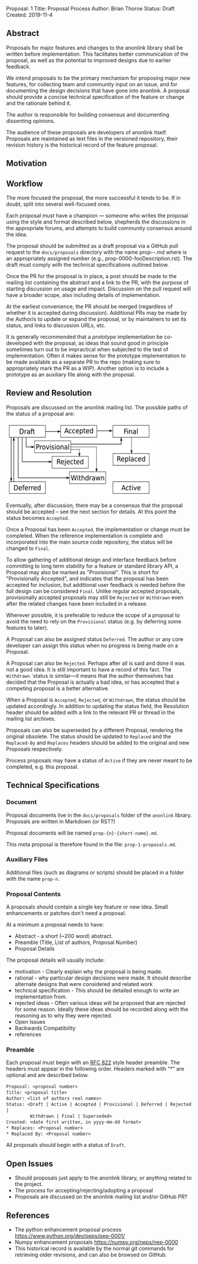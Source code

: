 Proposal: 1
Title: Proposal Process
Author: Brian Thorne
Status: Draft
Created: 2019-11-4

## Abstract

Proposals for major features and changes to the anonlink library shall be written before implementation. This 
facilitates better communication of the proposal, as well as the potential to improved designs due to earlier 
feedback.

We intend proposals to be the primary mechanism for proposing major new features, for collecting team and community 
input on an issue, and for documenting the design decisions that have gone into anonlink. A proposal should provide
a concise technical specification of the feature or change and the rationale behind it.

The author is responsible for building consensus and documenting dissenting opinions.

The audience of these proposals are developers of anonlink itself. Proposals are maintained as text files in the
versioned repository, their revision history is the historical record of the feature proposal.

## Motivation 


## Workflow

The more focused the proposal, the more successful it tends to be. If in doubt, split into several well-focused ones.

Each proposal must have a champion — someone who writes the proposal using the style and format described below, 
shepherds the discussions in the appropriate forums, and attempts to build community consensus around the idea. 

The proposal should be submitted as a draft proposal via a GitHub pull request to the `docs/proposals` directory with 
the name prop-<n>-<short-title>.md where <n> is an appropriately assigned number (e.g., prop-0000-fooDescription.rst). The draft must 
comply with the technical specifications outlined below.

Once the PR for the proposal is in place, a post should be made to the mailing list containing the abstract and a link
to the PR, with the purpose of starting discussion on usage and impact. Discussion on the pull request will have a 
broader scope, also including details of implementation.

At the earliest convenience, the PR should be merged (regardless of whether it is accepted during discussion). 
Additional PRs may be made by the Author/s to update or expand the proposal, or by maintainers to set its status, and 
links to discussion URLs, etc.

It is generally recommended that a *prototype* implementation be co-developed with the proposal, as ideas that sound 
good in principle sometimes turn out to be impractical when subjected to the test of implementation. Often it 
makes sense for the prototype implementation to be made available as a separate PR to the repo (making sure to 
appropriately mark the PR as a WIP). Another option is to include a prototype as an auxiliary file along with the 
proposal. 

## Review and Resolution

Proposals are discussed on the anonlink mailing list. The possible paths of the status of a proposal are:

![](./prop-1/resolution-process.png)

Eventually, after discussion, there may be a consensus that the proposal should be accepted – see the next section 
for details. At this point the status becomes `Accepted`.

Once a Proposal has been `Accepted`, the implementation or change must be completed. When the reference implementation
is complete and incorporated into the main source code repository, the status will be changed to `Final`.

To allow gathering of additional design and interface feedback before committing to long term stability for a 
feature or standard library API, a Proposal may also be marked as "Provisional". This is short for "Provisionally
Accepted", and indicates that the proposal has been accepted for inclusion, but additional user feedback is needed
before the full design can be considered `Final`. Unlike regular accepted proposals, provisionally accepted
proposals may still be `Rejected` or `Withdrawn` even after the related changes have been included in a release.

Wherever possible, it is preferable to reduce the scope of a proposal to avoid the need to rely on the `Provisional`
status (e.g. by deferring some features to later).

A Proposal can also be assigned status `Deferred`. The author or any core developer can assign this status
when no progress is being made on a Proposal.

A Proposal can also be `Rejected`. Perhaps after all is said and done it was not a good idea. It is still important to
have a record of this fact. The `Withdrawn` `status is similar—it means that the author themselves has decided that
the Proposal is actually a bad idea, or has accepted that a competing proposal is a better alternative.

When a Proposal is `Accepted`, `Rejected`, or `Withdrawn`, the status should be updated accordingly. In addition to
updating the status field, the Resolution header should be added with a link to the relevant PR or thread in the mailing
list archives.

Proposals can also be superseded by a different Proposal, rendering the original obsolete. The status should be updated
to `Replaced` and the `Replaced-By` and `Replaces` headers should be added to the original and new Proposals 
respectively.

Process proposals may have a status of `Active` if they are never meant to be completed, e.g. this proposal.

## Technical Specifications

### Document

Proposal documents live in the `docs/proposals` folder of the `anonlink` library. Proposals are written
in Markdown (or RST?)

Proposal documents will be named `prop-{n}-{short-name}.md`.
 
This meta proposal is therefore found in the file: `prop-1-proposals.md`.

### Auxiliary Files

Additional files (such as diagrams or scripts) should be placed in a folder with the name `prop-n`.

### Proposal Contents

A proposals should contain a single key feature or new idea. Small enhancements or patches don't need a proposal.

At a minimum a proposal needs to have:

- Abstract - a short (~200 word) abstract.
- Preamble (Title, List of authors, Proposal Number)
- Proposal Details

The proposal details will usually include:  

- motivation - Clearly explain why the proposal is being made. 
- rational - why particular design decisions were made. It should describe alternate designs that were considered and related work
- technical specification - This should be detailed enough to write an implementation from.
- rejected ideas - Often various ideas will be proposed that are rejected for some reason. Ideally these ideas should be 
  recorded along with the reasoning as to why they were rejected.
- Open Issues
- Backwards Compatibility
- references

### Preamble

Each proposal must begin with an [RFC 822](https://tools.ietf.org/html/rfc822.html) style header preamble. The headers
must appear in the following order. Headers marked with "*" are optional and are described below.

```
Proposal: <proposal number>
Title: <proposal title>
Author: <list of authors real names>
Status: <Draft | Active | Accepted | Provisional | Deferred | Rejected |
         Withdrawn | Final | Superseded>
Created: <date first written, in yyyy-mm-dd format>
* Replaces: <Proposal number>
* Replaced By: <Proposal number>
```

All proposals should begin with a status of `Draft`.

## Open Issues

- Should proposals just apply to the anonlink library, or anything related to the project.
- The process for accepting/rejecting/adopting a proposal
- Proposals are discussed on the anonlink mailing list and/or GitHub PR?

## References

- The python enhancement proposal process https://www.python.org/dev/peps/pep-0001/
- Numpy enhancement proposals https://numpy.org/neps/nep-0000
- This historical record is available by the normal git commands for retrieving older revisions, and can also be 
  browsed on GitHub.
